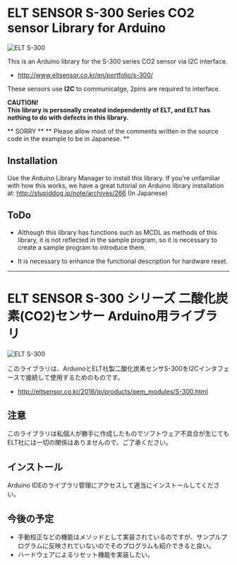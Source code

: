 # ELT SENSOR S-300 Series CO2 sensor Library for Arduino

![ELT S-300](http://www.eltsensor.co.kr/en/wp-content/uploads/sites/2/2017/11/n_s300.jpg)

This is an Arduino library for the S-300 series CO2 sensor via I2C interface.

- http://www.eltsensor.co.kr/en/portfolio/s-300/

These sensors use **I2C** to communicatge, 2pins are required to interface.

**CAUTION!**  
**This library is personally created independently of ELT, and ELT has nothing to do with defects in this library.**

** SORRY **
** Please allow most of the comments written in the source code in the example to be in Japanese. **

## Installation

Use the Arduino Library Manager to install this library. If you're unfamiliar
with how this works, we have a great tutorial on Arduino library installation
at: http://stupiddog.jp/note/archives/266
(In Japanese)


## ToDo

 - Although this library has functions such as MCDL as methods of this library, it is not reflected in the sample program, so it is necessary to create a sample program to introduce them.

 - It is necessary to enhance the functional description for hardware reset.


-----
# ELT SENSOR S-300 シリーズ 二酸化炭素(CO2)センサー Arduino用ライブラリ

![ELT S-300](http://eltsensor.co.kr/2016/jp/images/sub/prod/oem_modules/co2-smallest-sensors-module.jpg)

このライブラリは、ArduinoとELT社製二酸化炭素センサS-300をI2Cインタフェースで接続して使用するためのものです。

- http://eltsensor.co.kr/2016/jp/products/oem_modules/S-300.html

## 注意
このライブラリは私個人が勝手に作成したものでソフトウェア不具合が生じてもELT社には一切の関係はありませんので、ご了承ください。

## インストール

Arduino IDEのライブラリ管理にアクセスして適当にインストールしてください。

## 今後の予定

 - 手動校正などの機能はメソッドとして実装されているのですが、サンプルプログラムに反映されていないのでそのプログラムも紹介できると良い。
 - ハードウェアによるリセット機能を実装したい。

